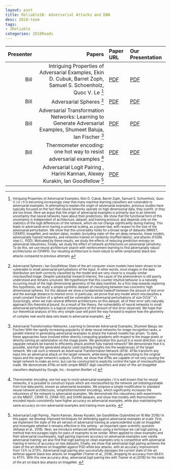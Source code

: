 ```yaml
---
layout: post
title: Reliable18- Adversarial Attacks and DNN 
desc: 2018-team
tags:
- 3Reliable
categories: 2018Reads
---
```



| Presenter | Papers | Paper URL| Our Presentation |
| -----: | ---------------------------: | :----- | :----- |
| Bill |  Intriguing Properties of Adversarial Examples, Ekin D. Cubuk, Barret Zoph, Samuel S. Schoenholz, Quoc V. Le [^1] | [PDF](https://arxiv.org/abs/1711.02846) |  [PDF]({{site.baseurl}}/MoreTalksTeam/Bill/18.02.23_AdversarialProperties.pdf) | 
| Bill |  Adversarial Spheres [^2] | [PDF](https://arxiv.org/abs/1801.02774) |  [PDF]({{site.baseurl}}/MoreTalksTeam/Bill/18.03.16_AdversarialSpheres.pdf) | 
| Bill |  Adversarial Transformation Networks: Learning to Generate Adversarial Examples, Shumeet Baluja, Ian Fischer [^3]| [PDF](https://arxiv.org/abs/1703.09387) |  [PDF]({{site.baseurl}}/MoreTalksTeam/Bill/18.03.16_TransformNetwork.pdf) | 
| Bill |  Thermometer encoding: one hot way to resist adversarial examples [^4]| [PDF](https://openreview.net/pdf?id=S18Su--CW) |  [PDF]({{site.baseurl}}/MoreTalksTeam/Bill/18.03.23_TemperatureEncoding.pdf) | 
| | Adversarial Logit Pairing , Harini Kannan, Alexey Kurakin, Ian Goodfellow [^5] | [PDF](https://arxiv.org/abs/1803.06373) | | 

[^1]: <sub><sup>  Intriguing Properties of Adversarial Examples, Ekin D. Cubuk, Barret Zoph, Samuel S. Schoenholz, Quoc V. Le / It is becoming increasingly clear that many machine learning classifiers are vulnerable to adversarial examples. In attempting to explain the origin of adversarial examples, previous studies have typically focused on the fact that neural networks operate on high dimensional data, they overfit, or they are too linear. Here we argue that the origin of adversarial examples is primarily due to an inherent uncertainty that neural networks have about their predictions. We show that the functional form of this uncertainty is independent of architecture, dataset, and training protocol; and depends only on the statistics of the logit differences of the network, which do not change significantly during training. This leads to adversarial error having a universal scaling, as a power-law, with respect to the size of the adversarial perturbation. We show that this universality holds for a broad range of datasets (MNIST, CIFAR10, ImageNet, and random data), models (including state-of-the-art deep networks, linear models, adversarially trained networks, and networks trained on randomly shuffled labels), and attacks (FGSM, step l.l., PGD). Motivated by these results, we study the effects of reducing prediction entropy on adversarial robustness. Finally, we study the effect of network architectures on adversarial sensitivity. To do this, we use neural architecture search with reinforcement learning to find adversarially robust architectures on CIFAR10. Our resulting architecture is more robust to white \emph{and} black box attacks compared to previous attempts </sup></sub>

[^2]: <sub><sup>  Adversarial Spheres / Ian Goodfellow/ State of the art computer vision models have been shown to be vulnerable to small adversarial perturbations of the input. In other words, most images in the data distribution are both correctly classified by the model and are very close to a visually similar misclassified image. Despite substantial research interest, the cause of the phenomenon is still poorly understood and remains unsolved. We hypothesize that this counter intuitive behavior is a naturally occurring result of the high dimensional geometry of the data manifold. As a first step towards exploring this hypothesis, we study a simple synthetic dataset of classifying between two concentric high dimensional spheres. For this dataset we show a fundamental tradeoff between the amount of test error and the average distance to nearest error. In particular, we prove that any model which misclassifies a small constant fraction of a sphere will be vulnerable to adversarial perturbations of size O(1/d‾‾√). Surprisingly, when we train several different architectures on this dataset, all of their error sets naturally approach this theoretical bound. As a result of the theory, the vulnerability of neural networks to small adversarial perturbations is a logical consequence of the amount of test error observed. We hope that our theoretical analysis of this very simple case will point the way forward to explore how the geometry of complex real-world data sets leads to adversarial examples. </sup></sub>



[^3]: <sub><sup> Adversarial Transformation Networks: Learning to Generate Adversarial Examples, Shumeet Baluja, Ian Fischer/ With the rapidly increasing popularity of deep neural networks for image recognition tasks, a parallel interest in generating adversarial examples to attack the trained models has arisen. To date, these approaches have involved either directly computing gradients with respect to the image pixels or directly solving an optimization on the image pixels. We generalize this pursuit in a novel direction: can a separate network be trained to efficiently attack another fully trained network? We demonstrate that it is possible, and that the generated attacks yield startling insights into the weaknesses of the target network. We call such a network an Adversarial Transformation Network (ATN). ATNs transform any input into an adversarial attack on the target network, while being minimally perturbing to the original inputs and the target network’s outputs. Further, we show that ATNs are capable of not only causing the target network to make an error, but can be constructed to explicitly control the type of misclassification made. We demonstrate ATNs on both simple MNIST digit classifiers and state-of-the-art ImageNet classifiers deployed by Google, Inc.: Inception ResNet-v2.</sup></sub>



[^4]: <sub><sup> Thermometer encoding: one hot way to resist adversarial examples / It is well known that for neural networks, it is possible to construct inputs which are misclassified by the network yet indistinguishable from true data points, known as adversarial examples. We propose a simple modification to standard neural network architectures, \emph{thermometer encoding}, which significantly increases the robustness of the network to adversarial examples. We demonstrate this robustness with experiments on the MNIST, CIFAR-10, CIFAR-100, and SVHN datasets, and show that models with thermometer-encoded inputs consistently have higher accuracy on adversarial examples, while also maintaining the same accuracy on non-adversarial examples and training more quickly. </sup></sub>



[^5]: <sub><sup>  Adversarial Logit Pairing , Harini Kannan, Alexey Kurakin, Ian Goodfellow (Submitted on 16 Mar 2018)/ In this paper, we develop improved techniques for defending against adversarial examples at scale. First, we implement the state of the art version of adversarial training at unprecedented scale on ImageNet and investigate whether it remains effective in this setting - an important open scientific question (Athalye et al., 2018). Next, we introduce enhanced defenses using a technique we call logit pairing, a method that encourages logits for pairs of examples to be similar. When applied to clean examples and their adversarial counterparts, logit pairing improves accuracy on adversarial examples over vanilla adversarial training; we also find that logit pairing on clean examples only is competitive with adversarial training in terms of accuracy on two datasets. Finally, we show that adversarial logit pairing achieves the state of the art defense on ImageNet against PGD white box attacks, with an accuracy improvement from 1.5% to 27.9%. Adversarial logit pairing also successfully damages the current state of the art defense against black box attacks on ImageNet (Tramer et al., 2018), dropping its accuracy from 66.6% to 47.1%. With this new accuracy drop, adversarial logit pairing ties with Tramer et al.(2018) for the state of the art on black box attacks on ImageNet. </sup></sub>

